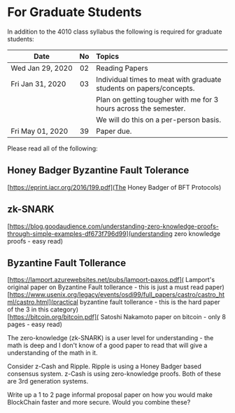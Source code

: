 
# For Graduate Students

In addition to the 4010 class syllabus the following is required for graduate students:


| Date                            | No | Topics                                                                     |
|---------------------------------|:--:|:---------------------------------------------------------------------------|
| Wed&nbsp;Jan&nbsp;29,&nbsp;2020 | 02 | Reading Papers                                                             |
| Fri&nbsp;Jan&nbsp;31,&nbsp;2020 | 03 | Individual times to meat with graduate students on papers/concepts.        |
|                                 |    | Plan on getting tougher with me for 3 hours across the semester.           |
|                                 |    | We will do this on a per-person basis.                                     |
| Fri&nbsp;May&nbsp;01,&nbsp;2020 | 39 | Paper due.                                                                 |


Please read all of the following:

## Honey Badger Byzantine Fault Tolerance
[https://eprint.iacr.org/2016/199.pdf](The Honey Badger of BFT Protocols) <br>

## zk-SNARK
[https://blog.goodaudience.com/understanding-zero-knowledge-proofs-through-simple-examples-df673f796d99](understanding zero knowledge proofs - easy read) <br>

## Byzantine Fault Tollerance
[https://lamport.azurewebsites.net/pubs/lamport-paxos.pdf]( Lamport's original paper on Byzantine Fault tollerance - this is just a must read paper) <br>
[https://www.usenix.org/legacy/events/osdi99/full_papers/castro/castro_html/castro.html](practical byzantine fault tollerance - this is the hard paper of the 3 in this category) <br>
[https://bitcoin.org/bitcoin.pdf]( Satoshi Nakamoto paper on bitcoin - only 8 pages - easy read) <br>

The zero-knowledge (zk-SNARK) is a user level for understanding - the math is deep and I don't know of a good paper to read that will
give a understanding of the math in it.

Consider z-Cash and Ripple.  Ripple is using a Honey Badger based consensus system.  z-Cash is using zero-knowledge proofs.
Both of these are 3rd generation systems.

Write up a 1 to 2 page informal proposal paper on how you would make BlockChain faster and more secure.  Would you combine these?



